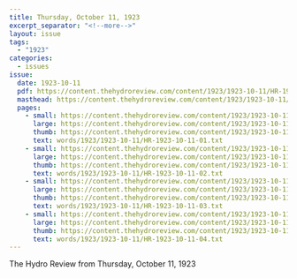 ```yaml
---
title: Thursday, October 11, 1923
excerpt_separator: "<!--more-->"
layout: issue
tags:
  - "1923"
categories:
  - issues
issue:
  date: 1923-10-11
  pdf: https://content.thehydroreview.com/content/1923/1923-10-11/HR-1923-10-11.pdf
  masthead: https://content.thehydroreview.com/content/1923/1923-10-11/masthead/HR-1923-10-11.jpg
  pages:
    - small: https://content.thehydroreview.com/content/1923/1923-10-11/small/HR-1923-10-11-01.jpg
      large: https://content.thehydroreview.com/content/1923/1923-10-11/large/HR-1923-10-11-01.jpg
      thumb: https://content.thehydroreview.com/content/1923/1923-10-11/thumbnails/HR-1923-10-11-01.jpg
      text: words/1923/1923-10-11/HR-1923-10-11-01.txt
    - small: https://content.thehydroreview.com/content/1923/1923-10-11/small/HR-1923-10-11-02.jpg
      large: https://content.thehydroreview.com/content/1923/1923-10-11/large/HR-1923-10-11-02.jpg
      thumb: https://content.thehydroreview.com/content/1923/1923-10-11/thumbnails/HR-1923-10-11-02.jpg
      text: words/1923/1923-10-11/HR-1923-10-11-02.txt
    - small: https://content.thehydroreview.com/content/1923/1923-10-11/small/HR-1923-10-11-03.jpg
      large: https://content.thehydroreview.com/content/1923/1923-10-11/large/HR-1923-10-11-03.jpg
      thumb: https://content.thehydroreview.com/content/1923/1923-10-11/thumbnails/HR-1923-10-11-03.jpg
      text: words/1923/1923-10-11/HR-1923-10-11-03.txt
    - small: https://content.thehydroreview.com/content/1923/1923-10-11/small/HR-1923-10-11-04.jpg
      large: https://content.thehydroreview.com/content/1923/1923-10-11/large/HR-1923-10-11-04.jpg
      thumb: https://content.thehydroreview.com/content/1923/1923-10-11/thumbnails/HR-1923-10-11-04.jpg
      text: words/1923/1923-10-11/HR-1923-10-11-04.txt
---
```


The Hydro Review from Thursday, October 11, 1923

<!--more-->

